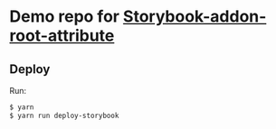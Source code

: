 # Demo repo for [Storybook-addon-root-attribute](https://github.com/le0pard/storybook-addon-root-attribute)

## Deploy

Run:

```bash
$ yarn
$ yarn run deploy-storybook
```
